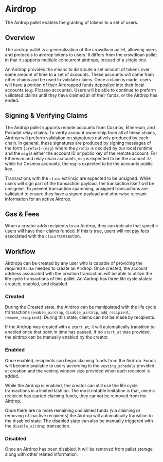 # Airdrop

The Airdrop pallet enables the granting of tokens to a set of users.

## Overview

The airdrop pallet is a generalization of the crowdloan pallet, allowing users 
and protocols to airdrop tokens to users. It differs from the crowdloan pallet 
in that it supports multiple concurrent airdrops, instead of a single one.

An Airdrop provides the means to distribute a set amount of tokens over some 
amount of time to a set of accounts. These accounts will come from other chains 
and be used to validate claims. Once a claim is made, users will have a portion 
of their Airdropped funds deposited into their local accounts (e.g. Picasso 
accounts). Users will be able to continue to preform validated claims until they 
have claimed all of their funds, or the Airdrop has ended.

## Signing & Verifying Claims

The Airdrop pallet supports remote accounts from Cosmos, Ethereum, and Pokadot 
relay chains. To verify account ownership from all of these chains, Airdrop will 
preform validation on signatures natively produced by each chain. In general, 
these signatures are produced by signing messages of the form `{prefix}-{msg}` 
where the `prefix` is decided by our local runtime and the `msg` is either the 
account ID or public key of the remote account. For Ethereum and relay chain 
accounts, `msg` is expected to be the account ID, while for Cosmos accounts, the 
`msg` is expected to be the accounts public key.

Transactions with the `claim` extrinsic are expected to be unsigned. While users 
will sign part of the transaction payload, the transaction itself will be 
unsigned. To prevent transaction spamming, unsigned transactions are validated 
to ensure they have a signed payload and otherwise relevant information for an 
active Airdrop.

## Gas & Fees

When a creator adds recipients to an Airdrop, they can indicate that specific 
users will have their claims funded. If this is true, users will not pay fees 
associated with the `claim` transaction.

## Workflow

Airdrops can be created by any user who is capable of providing the required 
`Stake` needed to create an Airdrop. Once created, the account address 
associated with the creation transaction will be able to utilize the life cycle 
transactions of this pallet. An Airdrop has three life cycle states: created, 
enabled, and disabled.

### Created

During the Created state, the Airdrop can be manipulated with the life cycle 
transactions (`enable_airdrop`, `disable_airdrip`, `add_recipient`, 
`remove_recipient`). During this state, claims can not be made by recipients. 

If the Airdrop was created with a `start_at`, it will automatically transition 
to enabled once that point in time has passed. If no `start_at` was provided, 
the airdrop can be manually enabled by the creator.

### Enabled

Once enabled, recipients can begin claiming funds from the Airdrop. Funds will 
become available to users according to the `vesting_schedule` provided at 
creation and the vesting window size provided when each recipient is added.

While the Airdrop is enabled, the creator can still use the life cycle 
transactions in a limited fashion. The most notable limitation is that, once a 
recipient has started claiming funds, they cannot be removed from the Airdrop.

Once there are no more remaining unclaimed funds (via claiming or removing of 
inactive recipients) the Airdrop will automatically transition to the disabled 
state. The disabled state can also be manually triggered with the 
`disable_airdrop` transaction.

### Disabled

Once an Airdrop has been disabled, it will be removed from pallet storage along 
with other related information.
